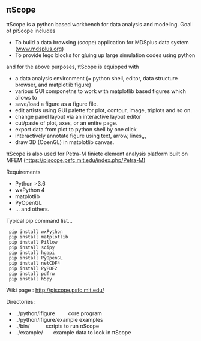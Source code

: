 ## &pi;Scope
&pi;Scope is a python based workbench for data analysis and modeling.
Goal of piScope includes
* To build a data browsing (scope) application for MDSplus data system (www.mdsplus.org)
* To provide lego blocks for gluing up large simulation codes using python

and for the above purposes, &pi;Scope is equipped with
* a data analysis environment (= python shell, editor, data structure browser, and matplotlib figure)
* various GUI componetns to work with matplotlib based figures which allows to 
 * save/load a figure as a figure file.
 * edit artists using GUI palette for plot, contour, image, triplots and so on.
 * change panel layout via an interactive layout editor
 * cut/paste of plot, axes, or an entire page.
 * export data from plot to python shell by one click
 * interactively annotate figure using text, arrow, lines,,,
 * draw 3D (OpenGL) in matplotlib canvas.

&pi;Scope is also used for Petra-M finiete element analysis platform built on MFEM (https://piscope.psfc.mit.edu/index.php/Petra-M)
     
Requirements
*  Python >3.6
*  wxPython 4
*  matplotlib 
*  PyOpenGL
*  ... and others.

Typical pip command list...

```
 pip install wxPython
 pip install matplotlib
 pip install Pillow
 pip install scipy
 pip install hgapi
 pip install PyOpenGL
 pip install netCDF4
 pip install PyPDF2
 pip install pdfrw
 pip install h5py
```

Wiki page : http://piscope.psfc.mit.edu/

Directories:
* ../python/ifigure             core program
* ../python/ifigure/example              examples
* ../bin/                        scripts to run &pi;Scope
* ../example/                   example data to look in &pi;Scope


